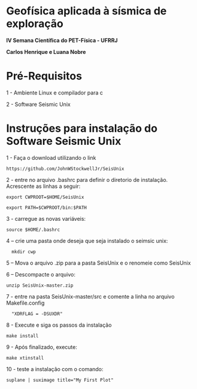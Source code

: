  Geofísica aplicada à sísmica de exploração
 ================================================
 **IV Semana Científica do PET-Física - UFRRJ**

**Carlos Henrique e Luana Nobre**

Pré-Requisitos
================================================

1 - Ambiente Linux e compilador para c

2 - Software Seismic Unix

Instruções para instalação do Software Seismic Unix
================================================

1 - Faça o download utilizando o link

	https://github.com/JohnWStockwellJr/SeisUnix

2 - entre no arquivo .bashrc para definir o diretorio de instalação. 
	Acrescente as linhas a seguir:

	export CWPROOT=$HOME/SeisUnix
  
	export PATH=$CWPROOT/bin:$PATH

3 - carregue as novas variáveis:
  
	source $HOME/.bashrc

4 – crie uma pasta onde deseja que seja instalado o seimsic unix: 

	  mkdir cwp

5 – Mova o arquivo .zip para a pasta SeisUnix e o renomeie como SeisUnix

6 – Descompacte o arquivo:

    unzip SeisUnix-master.zip
	
7 - entre na pasta SeisUnix-master/src e comente a linha no arquivo Makefile.config

	  "XDRFLAG = -DSUXDR" 
	
8 - Execute e siga os passos da instalação

    make install

9 - Após finalizado, execute:

    make xtinstall

10 - teste a instalação com o comando:

	suplane | suximage title="My First Plot"
